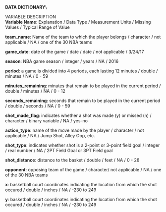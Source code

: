 **DATA DICTIONARY**\


VARIABLE DESCRIPTION\
**Variable Name**: Explanation / Data Type / Measurement Units / Missing Values / Typical Range of Value

**team_name**: Name of the team to which the player belongs / character / not applicable / NA / one of the 30 NBA teams

**game_date**: date of the game / date / date / not applicable / 3/24/17

**season**: NBA game season / integer / years / NA / 2016

**period**: a game is divided into 4 periods, each lasting 12 minutes / double / minutes / NA / 0 - 59 

**minutes_remaining**: minutes that remain to be played in the current period / double / minutes / NA / 0 - 12

**seconds_remaining**: seconds that remain to be played in the current period / double  / seconds / NA / 0 - 59

**shot_made_flag**: indicates whether a shot was made (y) or missed (n) / character / binary variable / NA /  yes-no

**action_type**: name of the move made by the player / character / not applicable / NA / Jump Shot, Alley Oop, etc.

**shot_type**: indicates whether shot is a 2-point or 3-point field goal / integer / real number / NA / 2PT Field Goal or 3PT Field goal

**shot_distance**: distance to the basket / double / feet / NA / 0 - 28

**opponent**: opposing team of the game / character/ not applicable / NA / one of the 30 NBA teams

**x**: basketball court coordinates indicating the location from which the shot occured / double / inches / NA / -230 to 249 

**y**: basketball court coordinates indicating the location from which the shot occured / double / inches / NA / -230 to 249 


